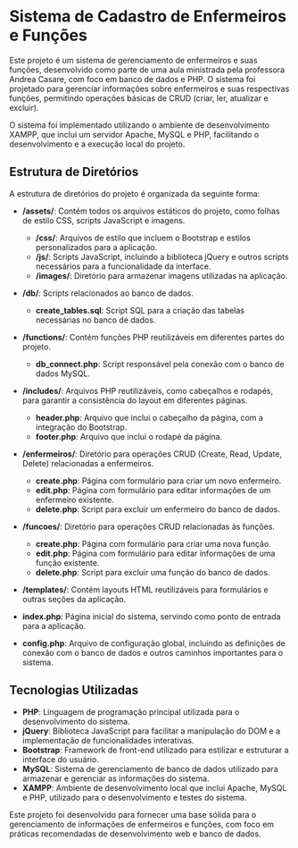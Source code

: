 # Sistema de Cadastro de Enfermeiros e Funções

Este projeto é um sistema de gerenciamento de enfermeiros e suas funções, desenvolvido como parte de uma aula ministrada pela professora Andrea Casare, com foco em banco de dados e PHP. O sistema foi projetado para gerenciar informações sobre enfermeiros e suas respectivas funções, permitindo operações básicas de CRUD (criar, ler, atualizar e excluir).

O sistema foi implementado utilizando o ambiente de desenvolvimento XAMPP, que inclui um servidor Apache, MySQL e PHP, facilitando o desenvolvimento e a execução local do projeto.

## Estrutura de Diretórios

A estrutura de diretórios do projeto é organizada da seguinte forma:

- **/assets/**: Contém todos os arquivos estáticos do projeto, como folhas de estilo CSS, scripts JavaScript e imagens.
  - **/css/**: Arquivos de estilo que incluem o Bootstrap e estilos personalizados para a aplicação.
  - **/js/**: Scripts JavaScript, incluindo a biblioteca jQuery e outros scripts necessários para a funcionalidade da interface.
  - **/images/**: Diretório para armazenar imagens utilizadas na aplicação.

- **/db/**: Scripts relacionados ao banco de dados.
  - **create_tables.sql**: Script SQL para a criação das tabelas necessárias no banco de dados.

- **/functions/**: Contém funções PHP reutilizáveis em diferentes partes do projeto.
  - **db_connect.php**: Script responsável pela conexão com o banco de dados MySQL.

- **/includes/**: Arquivos PHP reutilizáveis, como cabeçalhos e rodapés, para garantir a consistência do layout em diferentes páginas.
  - **header.php**: Arquivo que inclui o cabeçalho da página, com a integração do Bootstrap.
  - **footer.php**: Arquivo que inclui o rodapé da página.

- **/enfermeiros/**: Diretório para operações CRUD (Create, Read, Update, Delete) relacionadas a enfermeiros.
  - **create.php**: Página com formulário para criar um novo enfermeiro.
  - **edit.php**: Página com formulário para editar informações de um enfermeiro existente.
  - **delete.php**: Script para excluir um enfermeiro do banco de dados.

- **/funcoes/**: Diretório para operações CRUD relacionadas às funções.
  - **create.php**: Página com formulário para criar uma nova função.
  - **edit.php**: Página com formulário para editar informações de uma função existente.
  - **delete.php**: Script para excluir uma função do banco de dados.

- **/templates/**: Contém layouts HTML reutilizáveis para formulários e outras seções da aplicação.

- **index.php**: Página inicial do sistema, servindo como ponto de entrada para a aplicação.

- **config.php**: Arquivo de configuração global, incluindo as definições de conexão com o banco de dados e outros caminhos importantes para o sistema.

## Tecnologias Utilizadas

- **PHP**: Linguagem de programação principal utilizada para o desenvolvimento do sistema.
- **jQuery**: Biblioteca JavaScript para facilitar a manipulação do DOM e a implementação de funcionalidades interativas.
- **Bootstrap**: Framework de front-end utilizado para estilizar e estruturar a interface do usuário.
- **MySQL**: Sistema de gerenciamento de banco de dados utilizado para armazenar e gerenciar as informações do sistema.
- **XAMPP**: Ambiente de desenvolvimento local que inclui Apache, MySQL e PHP, utilizado para o desenvolvimento e testes do sistema.

Este projeto foi desenvolvido para fornecer uma base sólida para o gerenciamento de informações de enfermeiros e funções, com foco em práticas recomendadas de desenvolvimento web e banco de dados.
